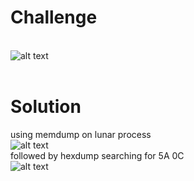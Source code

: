 # Challenge #
<br>![alt text](https://github.com/bzyo/CTFs/blob/master/2018/otter_ctf/memory_forensics/imgs/mem_forensics005-1.png)
<br><br>
# Solution #
using memdump on lunar process
<br>![alt text](https://github.com/bzyo/CTFs/blob/master/2018/otter_ctf/memory_forensics/imgs/mem_forensics005-2.png)<br>
followed by hexdump searching for 5A 0C
<br>![alt text](https://github.com/bzyo/CTFs/blob/master/2018/otter_ctf/memory_forensics/imgs/mem_forensics005-3.png)
